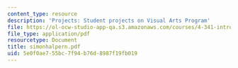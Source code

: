 ```yaml
---
content_type: resource
description: 'Projects: Student projects on Visual Arts Program'
file: https://ol-ocw-studio-app-qa.s3.amazonaws.com/courses/4-341-introduction-to-photography-fall-2002/5e0f0ae755bc7f94b76d8987f19fb019_simonhalpern.pdf
file_type: application/pdf
resourcetype: Document
title: simonhalpern.pdf
uid: 5e0f0ae7-55bc-7f94-b76d-8987f19fb019
---
```

